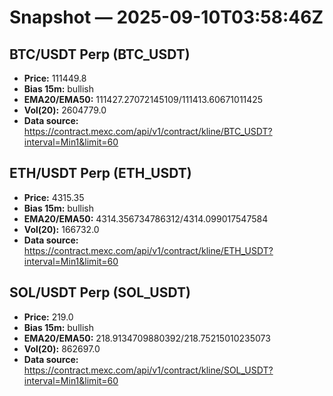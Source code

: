# Snapshot — 2025-09-10T03:58:46Z

## BTC/USDT Perp (BTC_USDT)
- **Price:** 111449.8
- **Bias 15m:** bullish
- **EMA20/EMA50:** 111427.27072145109/111413.60671011425
- **Vol(20):** 2604779.0
- **Data source:** https://contract.mexc.com/api/v1/contract/kline/BTC_USDT?interval=Min1&limit=60

## ETH/USDT Perp (ETH_USDT)
- **Price:** 4315.35
- **Bias 15m:** bullish
- **EMA20/EMA50:** 4314.356734786312/4314.099017547584
- **Vol(20):** 166732.0
- **Data source:** https://contract.mexc.com/api/v1/contract/kline/ETH_USDT?interval=Min1&limit=60

## SOL/USDT Perp (SOL_USDT)
- **Price:** 219.0
- **Bias 15m:** bullish
- **EMA20/EMA50:** 218.9134709880392/218.75215010235073
- **Vol(20):** 862697.0
- **Data source:** https://contract.mexc.com/api/v1/contract/kline/SOL_USDT?interval=Min1&limit=60

